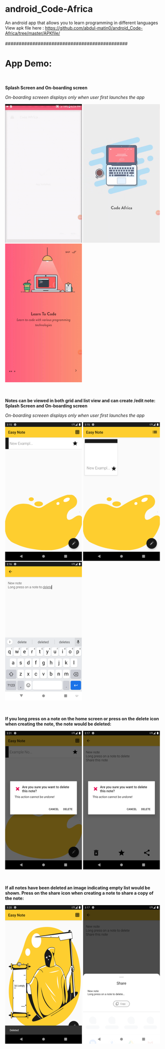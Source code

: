 # android_Code-Africa
An android app that allows you to learn programming in different languages<br>
View apk file here : <a href="https://github.com/abdul-matin0/android_Code-Africa/tree/master/APKfile" target="_blank">https://github.com/abdul-matin0/android_Code-Africa/tree/master/APKfile/</a>
<br><br>
#############################################

# App Demo:
<br>
<br>
<b>Splash Screen and On-boarding screen </b>
<br>
<p><em>On-boarding screeen displays only when user first launches the app</em></p>
<p>
  <img src="https://github.com/abdul-matin0/android_Code-Africa/blob/master/CodeAfrica/screenshots/codeafrica-splash-onboard.gif" height="450px" width="250px">
  <img src="https://github.com/abdul-matin0/android_Code-Africa/blob/master/CodeAfrica/screenshots/splash_screen.jpg" height="450px" width="250px">
  <img src="https://github.com/abdul-matin0/android_Code-Africa/blob/master/CodeAfrica/screenshots/onboarding_screen.jpg" height="450px" width="250px">
</p>

<br><br>
<b>Notes can be viewed in both grid and list view and can create /edit note:</b>
<br>
<b>Splash Screen and On-boarding screen </b>
<br>
<p><em>On-boarding screeen displays only when user first launches the app</em></p>
<p>
  <img src="https://github.com/abdul-matin0/EasyNotes_Android/blob/master/app/screenshots/easy-homelist.png" height="450px" width="250px">
  <img src="https://github.com/abdul-matin0/EasyNotes_Android/blob/master/app/screenshots/easy-homegrid.png" height="450px" width="250px">
  <img src="https://github.com/abdul-matin0/EasyNotes_Android/blob/master/app/screenshots/easy-create-note.png" height="450px" width="250px">
</p>

<br><br>
<b>If you long press on a note on the home screen or press on the delete icon when creating the note, the note would be deleted:</b>
<br>
<p>
  <img src="https://github.com/abdul-matin0/EasyNotes_Android/blob/master/app/screenshots/easy-deletehome.png" height="450px" width="250px">
  <img src="https://github.com/abdul-matin0/EasyNotes_Android/blob/master/app/screenshots/easy-deletenote.png" height="450px" width="250px">
 
</p>

<br><br>
<b>If all notes have been deleted an image indicating empty list would be shown. Press on the share icon when creating a note to share a copy of the note:</b>
<br>
<p>
  <img src="https://github.com/abdul-matin0/EasyNotes_Android/blob/master/app/screenshots/easy-listempty.png" height="450px" width="250px">
  <img src="https://github.com/abdul-matin0/EasyNotes_Android/blob/master/app/screenshots/easy-sharenote.png" height="450px" width="250px">
 
</p>

